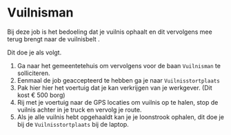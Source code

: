 # Vuilnisman

Bij deze job is het bedoeling dat je vuilnis ophaalt en dit vervolgens mee terug brengt naar de vuilnisbelt .

Dit doe je als volgt.

1. Ga naar het gemeentetehuis om vervolgens voor de baan `Vuilnisman` te solliciteren.
2. Eenmaal de job geaccepteerd te hebben ga je naar `Vuilnisstortplaats`
3. Pak hier hier het voertuig dat je kan verkrijgen van je werkgever. (Dit kost € 500 borg)
4. Rij met je voertuig naar de GPS locaties om vuilnis op te halen, stop de vuilnis achter in je truck en vervolg je route.
5. Als je alle vuilnis hebt opgehaaldt kan je je loonstrook ophalen, dit doe je bij de `Vuilnisstortplaats` bij de laptop. 
